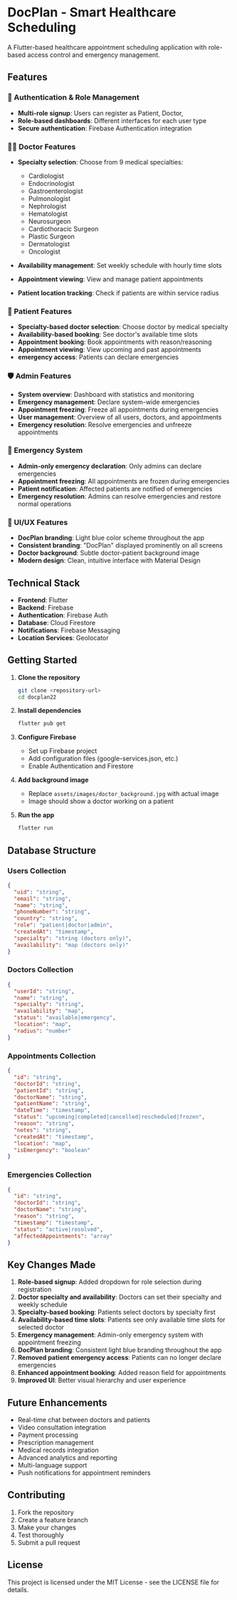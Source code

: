 # DocPlan - Smart Healthcare Scheduling

A Flutter-based healthcare appointment scheduling application with role-based access control and emergency management.

## Features

### 🔐 Authentication & Role Management
- **Multi-role signup**: Users can register as Patient, Doctor, 
- **Role-based dashboards**: Different interfaces for each user type
- **Secure authentication**: Firebase Authentication integration

### 👨‍⚕️ Doctor Features
- **Specialty selection**: Choose from 9 medical specialties:

  - Cardiologist
  - Endocrinologist
  - Gastroenterologist
  - Pulmonologist
  - Nephrologist
  - Hematologist
  - Neurosurgeon
  - Cardiothoracic Surgeon
  - Plastic Surgeon
  - Dermatologist
  - Oncologist 
  

- **Availability management**: Set weekly schedule with hourly time slots
- **Appointment viewing**: View and manage patient appointments
- **Patient location tracking**: Check if patients are within service radius

### 👤 Patient Features
- **Specialty-based doctor selection**: Choose doctor by medical specialty
- **Availability-based booking**: See doctor's available time slots
- **Appointment booking**: Book appointments with reason/reasoning
- **Appointment viewing**: View upcoming and past appointments
- **emergency access**: Patients can declare emergencies

### 🛡️ Admin Features
- **System overview**: Dashboard with statistics and monitoring
- **Emergency management**: Declare system-wide emergencies
- **Appointment freezing**: Freeze all appointments during emergencies
- **User management**: Overview of all users, doctors, and appointments
- **Emergency resolution**: Resolve emergencies and unfreeze appointments

### 🚨 Emergency System
- **Admin-only emergency declaration**: Only admins can declare emergencies
- **Appointment freezing**: All appointments are frozen during emergencies
- **Patient notification**: Affected patients are notified of emergencies
- **Emergency resolution**: Admins can resolve emergencies and restore normal operations

### 🎨 UI/UX Features
- **DocPlan branding**: Light blue color scheme throughout the app
- **Consistent branding**: "DocPlan" displayed prominently on all screens
- **Doctor background**: Subtle doctor-patient background image
- **Modern design**: Clean, intuitive interface with Material Design

## Technical Stack

- **Frontend**: Flutter
- **Backend**: Firebase
- **Authentication**: Firebase Auth
- **Database**: Cloud Firestore
- **Notifications**: Firebase Messaging
- **Location Services**: Geolocator

## Getting Started

1. **Clone the repository**
   ```bash
   git clone <repository-url>
   cd docplan22
   ```

2. **Install dependencies**
   ```bash
   flutter pub get
   ```

3. **Configure Firebase**
   - Set up Firebase project
   - Add configuration files (google-services.json, etc.)
   - Enable Authentication and Firestore

4. **Add background image**
   - Replace `assets/images/doctor_background.jpg` with actual image
   - Image should show a doctor working on a patient

5. **Run the app**
   ```bash
   flutter run
   ```

## Database Structure

### Users Collection
```json
{
  "uid": "string",
  "email": "string",
  "name": "string",
  "phoneNumber": "string",
  "country": "string",
  "role": "patient|doctor|admin",
  "createdAt": "timestamp",
  "specialty": "string (doctors only)",
  "availability": "map (doctors only)"
}
```

### Doctors Collection
```json
{
  "userId": "string",
  "name": "string",
  "specialty": "string",
  "availability": "map",
  "status": "available|emergency",
  "location": "map",
  "radius": "number"
}
```

### Appointments Collection
```json
{
  "id": "string",
  "doctorId": "string",
  "patientId": "string",
  "doctorName": "string",
  "patientName": "string",
  "dateTime": "timestamp",
  "status": "upcoming|completed|cancelled|rescheduled|frozen",
  "reason": "string",
  "notes": "string",
  "createdAt": "timestamp",
  "location": "map",
  "isEmergency": "boolean"
}
```

### Emergencies Collection
```json
{
  "id": "string",
  "doctorId": "string",
  "doctorName": "string",
  "reason": "string",
  "timestamp": "timestamp",
  "status": "active|resolved",
  "affectedAppointments": "array"
}
```

## Key Changes Made

1. **Role-based signup**: Added dropdown for role selection during registration
2. **Doctor specialty and availability**: Doctors can set their specialty and weekly schedule
3. **Specialty-based booking**: Patients select doctors by specialty first
4. **Availability-based time slots**: Patients see only available time slots for selected doctor
5. **Emergency management**: Admin-only emergency system with appointment freezing
6. **DocPlan branding**: Consistent light blue branding throughout the app
7. **Removed patient emergency access**: Patients can no longer declare emergencies
8. **Enhanced appointment booking**: Added reason field for appointments
9. **Improved UI**: Better visual hierarchy and user experience

## Future Enhancements

- Real-time chat between doctors and patients
- Video consultation integration
- Payment processing
- Prescription management
- Medical records integration
- Advanced analytics and reporting
- Multi-language support
- Push notifications for appointment reminders

## Contributing

1. Fork the repository
2. Create a feature branch
3. Make your changes
4. Test thoroughly
5. Submit a pull request

## License

This project is licensed under the MIT License - see the LICENSE file for details.
